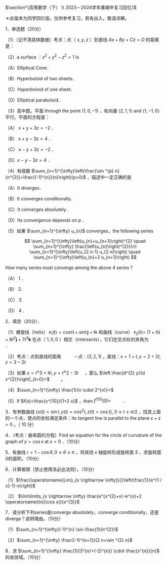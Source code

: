 $\section*{高等数学（下） \\ 2023－2024学年春期中复习回忆}$

＊此版本为同学回忆版，仅供参考复习，若有出入，敬请凉解。

1．单选题（20分）

（1）（记不清具体数据）考点：点（ $x, y, z$ ）到直线 $A x+B y+C z=D$ 的距离是：

（2）a surface ：$x^{2}+y^{2}-z^{2}=1$ is

（A）Elliptical Cone．

（B）Hyperboloid of two sheets．

（C）Hyperboloid of one sheet．

（D）Elliptical paraboloid．

（3）高中题。平面 through the point $(1,0,-1)$ ，和向量 $\langle 2,1,1\rangle$ and $\langle 1,-1,0\rangle$ 平行，平面的方程是：

（A） $\mathrm{x}+\mathrm{y}+3 \mathrm{z}=-2$ ．

（B） $\mathrm{x}+\mathrm{y}-3 \mathrm{z}=4$ ．

（C） $\mathrm{x}-\mathrm{y}+3 \mathrm{z}=-2$ ．

（D）$x-y-3 z=4$ ．

（4）有级数 $\sum_{n=1}^{\infty}\left(\frac{\sin ^{p} n}{n^{2}}+\frac{(-1)^{n}}{n}\right)(p>0)$ ，描述中一定正确的是

（A）It diverges．

（B）It converges conditionally．

（C）It converges absolutely．

（D）Its convergence depends on p ．

（5）如果 $\sum_{n=1}^{\infty} u_{n}$ converges，the following series

$$
\sum_{n=1}^{\infty}\left(u_{n}+u_{n+1}\right)^{2} \quad \sum_{n=1}^{\infty} \frac{\left(u_{n}\right)^{2}}{n} \sum_{n=1}^{\infty}\left(u_{2 n-1} u_{2 n}\right) \quad \sum_{n=1}^{\infty}\left(u_{n}+2 u_{n+1}\right)
$$

How many series must converge among the above 4 series？

（A） 1 ．

（B） 2.

（C） 3.

（D） 4 ．

2．填空（20分）．

（1）螺旋线（helix） $\mathbf{r}_{1}(\mathrm{t})=\operatorname{cost} \mathbf{i}+\operatorname{sint} \mathbf{j}+\mathrm{tk}$ 和曲线（curve） $\mathbf{r}_{2}(\mathrm{t})=$ $(1+t) \mathbf{i}+8 t^{2} \mathbf{j}+7 t^{3} \mathbf{k}$ 在点（ $1,0,0$ ）相交（intersects），它们在交点处的夹角为 $\qquad$ ．

（2）考点：点到直线的距离 $\qquad$ －点：$(3,2,1)$ ，直线：$x=1+t, y=2+2 t, z=3-2 t$

（3）如果 $x=t^{\wedge} 3+4 t, y=t^{\wedge} 2-3 t \quad$ ，那么 $\left.\frac{d^{2} y}{d x^{2}}\right|_{t=0}=$ $\qquad$。

（4）$\sum_{n=1}^{\infty} \frac{1}{n \cdot 2^{n}}=$ $\qquad$

（5）If $f(x)=\frac{x^{10}}{1+2 x}$ ，then $f^{(15)}(0)=$ $\qquad$ ．

3．有参数曲线 $\left\{x(t)=\sin t, y(t)=\cos ^{2} t, z(t)=\cos t\right\}, ~ 0 \leqslant t \leqslant \pi / 2$ ，找其上面的一个点，使点的坐标满足条件：its tangent line is parallel to the plane $\mathrm{x}+\mathrm{z}=0$ 。（ 10 分）

4．（考点：曲率圆的方程）Find an equation for the circle of curvature of the graph of $y=\cos x$ at $x=0$ ．（10分）

5．有曲线 $r=1-\cos \theta, 0 \leqslant \theta \leqslant \pi$ ，将其绕 $x$ 轴旋转形成旋转面 $S$ ，求旋转面 $S$的面积。（10分）

6．计算极限（禁止使用洛必达法则）。（10分）

（1）$\frac{\operatorname{Lim}_{x \rightarrow \infty}}{}\left(\frac{1}{e^{1 / x}-1}-x\right)$

（2） $\lim\limits_{x \rightarrow \infty} \frac{e^{x^{2}+x}-e^{x}+2 \operatorname{In}(\cos x)}{x^{3}}$

7．请分析下列series是converge absolutely，converge conditionally，还是diverge？说明理由。（10分）

（1）$\sum_{n=1}^{\infty}(-1)^{n} \sin \frac{1}{n^{2}}$

（2）$\sum_{n=1}^{\infty} \frac{(-1)^{n+1}}{2 n+\sin ^{2} n}$

8．求 $\sum_{n=1}^{\infty} \frac{1}{3^{n}+(-2)^{n}} \cdot \frac{x^{n}}{n}$ 的收敛域。（10分）

